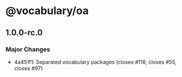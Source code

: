 # @vocabulary/oa

## 1.0.0-rc.0

### Major Changes

- 4a451f1: Separated vocabulary packages (closes #118, closes #55, closes #97)
